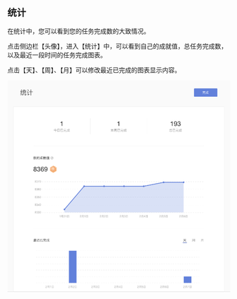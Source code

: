 ## 统计

在统计中，您可以看到您的任务完成数的大致情况。

点击侧边栏【头像】，进入【统计】中，可以看到自己的成就值，总任务完成数，以及最近一段时间的任务完成图表。

点击【天】、【周】、【月】可以修改最近已完成的图表显示内容。

![](../images/web/tongji.png)

